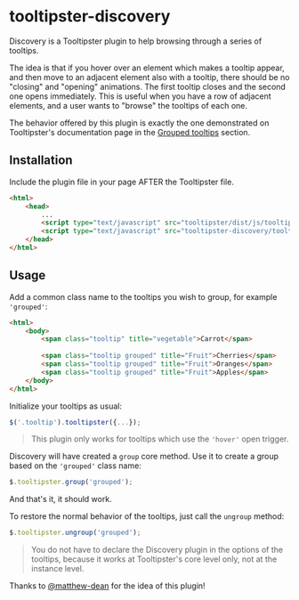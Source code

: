 # tooltipster-discovery
Discovery is a Tooltipster plugin to help browsing through a series of tooltips.

The idea is that if you hover over an element which makes a tooltip appear, and then move to an adjacent element also with a tooltip, there should be no "closing" and "opening" animations. The first tooltip closes and the second one opens immediately. This is useful when you have a row of adjacent elements, and a user wants to "browse" the tooltips of each one.

The behavior offered by this plugin is exactly the one demonstrated on Tooltipster's documentation page in the [Grouped tooltips](http://iamceege.github.io/tooltipster/#grouped) section.

Installation
------------

Include the plugin file in your page AFTER the Tooltipster file.

```html
<html>
    <head>
        ...
        <script type="text/javascript" src="tooltipster/dist/js/tooltipster.bundle.min.js"></script>
        <script type="text/javascript" src="tooltipster-discovery/tooltipster-discovery.min.js"></script>
    </head>
</html>
```

Usage
-----

Add a common class name to the tooltips you wish to group, for example `'grouped'`:
```html
<html>
    <body>
        <span class="tooltip" title="vegetable">Carrot</span>
        
        <span class="tooltip grouped" title="Fruit">Cherries</span>
        <span class="tooltip grouped" title="Fruit">Oranges</span>
        <span class="tooltip grouped" title="Fruit">Apples</span>
    </body>
</html>
```

Initialize your tooltips as usual:
```javascript
$('.tooltip').tooltipster({...});
```

> This plugin only works for tooltips which use the `'hover'` open trigger.

Discovery will have created a `group` core method. Use it to create a group based on the `'grouped'` class name:
```javascript
$.tooltipster.group('grouped');
```

And that's it, it should work.

To restore the normal behavior of the tooltips, just call the `ungroup` method:
```javascript
$.tooltipster.ungroup('grouped');
```

> You do not have to declare the Discovery plugin in the options of the tooltips, because it works at Tooltipster's core level only, not at the instance level.

Thanks to [@matthew-dean](https://github.com/matthew-dean) for the idea of this plugin!
